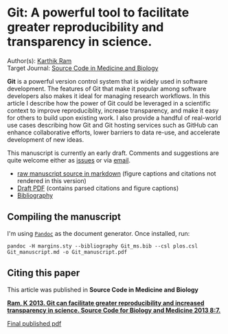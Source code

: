 # Git: A powerful tool to facilitate greater reproducibility and transparency in science. 
Author(s): [Karthik Ram](mailto:karthik.ram@gmail.com)  
Target Journal: [Source Code in Medicine and Biology](http://www.scfbm.org/)

**Git** is a powerful version control system that is widely used in software development. The features of Git that make it popular among software developers also makes it ideal for managing research workflows. In this article I describe how the power of Git could be leveraged in a scientific context to improve reproduciblity, increase transparency, and make it easy for others to build upon existing work. I also provide a handful of real-world use cases describing how Git and Git hosting services such as GitHub can enhance collaborative efforts, lower barriers to data re-use, and accelerate development of new ideas.

This manuscript is currently an early draft. Comments and suggestions are quite welcome either as [issues](https://github.com/karthikram/smb_git/issues/new) or via [email](mailto:karthik.ram@gmail.com).

* [raw manuscript source in markdown](https://github.com/karthikram/smb_git/blob/master/git_manuscript.md) (figure captions and citations not rendered in this version)
* [Draft PDF](https://github.com/karthikram/smb_Git/blob/master/Git_manuscript.pdf?raw=true) (contains parsed citations and figure captions)
* [Bibliography](https://github.com/karthikram/smb_Git/blob/master/Git_ms.bib) 

## Compiling the manuscript

I'm using [`Pandoc`](http://johnmacfarlane.net/pandoc/) as the document generator. Once installed, run:

```
pandoc -H margins.sty --bibliography Git_ms.bib --csl plos.csl Git_manuscript.md -o Git_manuscript.pdf
```

## Citing this paper

This article was published in **Source Code in Medicine and Biology** 

[**Ram, K 2013. Git can facilitate greater reproducibility and increased transparency in science. Source Code for Biology and Medicine 2013 8:7.**](http://www.scfbm.org/content/8/1/7/abstract)


[Final published pdf](http://www.scfbm.org/content/pdf/1751-0473-8-7.pdf)
